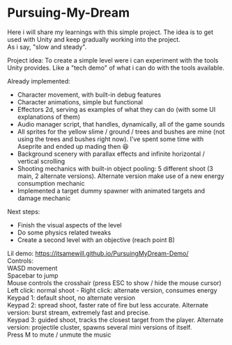 # Pursuing-My-Dream

Here i will share my learnings with this simple project. The idea is to get used with Unity and keep gradually working into the project.
<br>
As i say, "slow and steady".

Project idea:
To create a simple level were i can experiment with the tools Unity provides. Like a "tech demo" of what i can do with the tools available.

Already implemented:
- Character movement, with built-in debug features
- Character animations, simple but functional
- Effectors 2d, serving as examples of what they can do (with some UI explanations of them)
- Audio manager script, that handles, dynamically, all of the game sounds
- All sprites for the yellow slime / ground / trees and bushes are mine (not using the trees and bushes right now). I've spent some time with Aseprite and ended up mading then 😆
- Background scenery with parallax effects and infinite horizontal / vertical scrolling
- Shooting mechanics with built-in object pooling: 5 different shoot (3 main, 2 alternate versions). Alternate version make use of a new energy consumption mechanic
- Implemented a target dummy spawner with animated targets and damage mechanic

Next steps:
- Finish the visual aspects of the level
- Do some physics related tweaks
- Create a second level with an objective (reach point B)

Lil demo: https://itsamewill.github.io/PursuingMyDream-Demo/
<br>
Controls:
<br>
WASD movement
<br>
Spacebar to jump
<br>
Mouse controls the crosshair (press ESC to show / hide the mouse cursor)
<br>
Left click: normal shoot - Right click: alternate version, consumes energy
<br>
Keypad 1: default shoot, no alternate version
<br>
Keypad 2: spread shoot, faster rate of fire but less accurate. Alternate version: burst stream, extremely fast and precise.
<br>
Keypad 3: guided shoot, tracks the closest target from the player. Alternate version: projectile cluster, spawns several mini versions of itself.
<br>
Press M to mute / unmute the music
